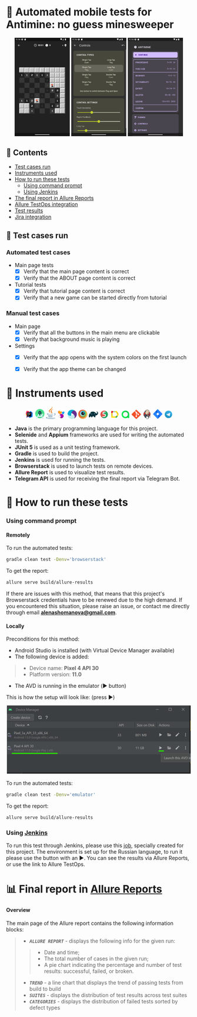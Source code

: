 # :crystal_ball: Automated mobile tests for Antimine: no guess minesweeper
<p align="center"><img width="150px" title="Gameplay Screen 1" src="images/gameplay1.png">
<img width="150px" title="Gameplay Screen 2" src="images/gameplay2.png">
<img width="150px" title="Gameplay Screen 3" src="images/gameplay3.png">
</p>

## :page_with_curl:	Contents
+ [Test cases run](#runner-test-cases-run)
+ [Instruments used](#toolbox-instruments-used)
+ [How to run these tests](#compass-how-to-run-these-tests)
    + [Using command prompt](#using-command-prompt)
    + [Using Jenkins](#using-jenkins)
+ [The final report in Allure Reports](#bar_chart-final-report-in-allure-reports)
+ [Allure TestOps integration](#dart-allure-testops-integration)
+ [Test results](#trophy-test-results)
+ [Jira integration](#ticket-jira-integration)

## :runner: Test cases run
### Automated test cases
- Main page tests
  - [x] Verify that the main page content is correct
  - [x] Verify that the ABOUT page content is correct
- Tutorial tests
  - [x] Verify that tutorial page content is correct
  - [x] Verify that a new game can be started directly from tutorial
### Manual test cases
- Main page
  - [x] Verify that all the buttons in the main menu are clickable
  - [x] Verify that background music is playing
- Settings
  - [x] Verify that the app opens with the system colors on the first launch
  - [x] Verify that the app theme can be changed


# :toolbox: Instruments used
<p  align="center">
  <code><img width="5%" title="IntelliJ IDEA" src="images/IDEA-logo.svg"></code>
  <code><img width="5%" title="Android Studio" src="images/android-studio.svg"></code>
  <code><img width="5%" title="Java" src="images/java-logo.svg"></code>
  <code><img width="5%" title="Selenide" src="images/selenide-logo.svg"></code>
  <code><img width="5%" title="Appium" src="images/appium.svg"></code> 
  <code><img width="5%" title="Browserstack" src="images/browserstack.svg"></code>
  <code><img width="5%" title="Gradle" src="images/gradle-logo.svg "></code>
  <code><img width="5%" title="JUnit5" src="images/junit5-logo.svg"></code>
  <code><img width="5%" title="Allure Report" src="images/allure-Report-logo.svg"></code>
  <code><img width="5%" title="Allure TestOps" src="images/allure-ee-logo.svg"></code>
  <code><img width="5%" title="Github" src="images/git-logo.svg"></code>
  <code><img width="5%" title="Jenkins" src="images/jenkins-logo.svg"></code>
  <code><img width="5%" title="Jira" src="images/jira-logo.svg"></code>
  <code><img width="5%" title="Telegram" src="images/Telegram.svg"></code>

</p>

+ **Java** is the primary programming language for this project.
+ **Selenide** and **Appium** frameworks are used for writing the automated tests.
+ **JUnit 5** is used as a unit testing framework.
+ **Gradle** is used to build the project.
+ **Jenkins** is used for running the tests.
+ **Browserstack** is used to launch tests on remote devices.
+ **Allure Report** is used to visualize test results.
+ **Telegram API** is used for receiving the final report via Telegram Bot.



# :compass: How to run these tests

### Using command prompt

#### Remotely

To run the automated tests:
```bash
gradle clean test -Denv='browserstack'
```
To get the report:
```bash
allure serve build/allure-results
```
If there are issues with this method, that means that this project's Browserstack credentials have to be renewed due to the high demand. 
If you encountered this situation, please raise an issue, or contact me directly through email **alenashomanova@gmail.com**.


#### Locally

Preconditions for this method:
+ Android Studio is installed (with Virtual Device Manager available)
+ The following device is added:
>+ Device name: **Pixel 4 API 30**
>+ Platform version: **11.0**
+ The AVD is running in the emulator (:arrow_forward: button)

This is how the setup will look like: (press :arrow_forward:)
<p  align="center">
<img src="images/avd-manager.png" alt="Running the emulator" width="500">
</p>

To run the automated tests:
```bash
gradle clean test -Denv='emulator'
```
To get the report:
```bash
allure serve build/allure-results
```

### Using [Jenkins](https://jenkins.autotests.cloud/job/c18-Ailinyan-antiminerMobileApp/)

[//]: # (Please note that the following method will run the tests with the following parameters:)

[//]: # (+ Browser: **Google Chrome**)

[//]: # (+ Browser version: **100.0**)

[//]: # (+ Browser size: **1920x1080**)

To run this test through Jenkins, please use this [job](https://jenkins.autotests.cloud/job/c18-Ailinyan-antiminerMobileApp/), specially created for this project.
The environment is set up for the Russian language, to run it please use the button with an :arrow_forward:.
You can see the results via Allure Reports, or use the link to Allure TestOps.

[//]: # (<p  align="center">)

[//]: # (<img src="images/jenkins.png" alt="How to run the tests with Jenkins" width="500">)

[//]: # (</p>)


# :bar_chart: <a name="AllureReports">Final report in [Allure Reports](https://jenkins.autotests.cloud/job/c18-Ailinyan-MiniProject15/)</a>

#### Overview
The main page of the Allure report contains the following information blocks:

>- <code><strong>*ALLURE REPORT*</strong></code> - displays the following info for the given run:
>>- Date and time; 
>>- The total number of cases in the given run; 
>>- A pie chart indicating the percentage and number of test results: successful, failed, or broken.
>- <code><strong>*TREND*</strong></code> - a line chart that displays the trend of passing tests from build to build
>- <code><strong>*SUITES*</strong></code> - displays the distribution of test results across test suites
>- <code><strong>*CATEGORIES*</strong></code> - displays the distribution of failed tests sorted by defect types

[//]: # (<p align="center">)

[//]: # (  <img src="images/allure distributed.PNG" alt="Allure Report" width="650">)

[//]: # (</p>)

[//]: # ()
[//]: # (### List of tests with a description of steps and visualization of results)

[//]: # (This page presents the standard distribution of the tests run by user stories and test suites.)

[//]: # ()
[//]: # (<p align="center">)

[//]: # (  <img src="images/Allure Report steps.png" alt="Allure Report" width="650">)

[//]: # (</p>)

[//]: # ()
[//]: # ()
[//]: # ()
[//]: # (# :dart: [Allure TestOps]&#40;https://allure.autotests.cloud/project/2195/&#41; integration)

[//]: # ()
[//]: # (> [AllureTestOps project link]&#40;https://allure.autotests.cloud/project/2195&#41; &#40;access request: admin@qa.guru&#41;)

[//]: # ()
[//]: # (### The main dashboard)

[//]: # (<p align="center">)

[//]: # (  <img src="images/allureTestOPS dashboards.png" alt="dashboards" width="650">)

[//]: # (</p>)

[//]: # ()
[//]: # (### Project's test plans)

[//]: # (<p align="center">)

[//]: # (  <img src="images/allure_testplans.PNG" alt="Test plans" width="650">)

[//]: # (</p>)

[//]: # ()
[//]: # (#### Manual test cases)

[//]: # (<p align="center">)

[//]: # (  <img src="images/testops_testplan1.PNG" alt="Manual test cases" width="750">)

[//]: # (</p>)

[//]: # ()
[//]: # (#### Automated test cases)

[//]: # (<p align="center">)

[//]: # (  <img src="images/testops_testplan2.PNG" alt="Manual test cases" width="750">)

[//]: # (</p>)

[//]: # ()
[//]: # (### All test cases)

[//]: # (<p align="center">)

[//]: # (  <img src="images/Test cases.png" alt="test cases" width="750">)

[//]: # (</p>)

[//]: # ()
[//]: # (### Launches)

[//]: # (<p align="center">)

[//]: # (  <img src="images/allureTestOPS launches.png" alt="launches" width="650">)

[//]: # (</p>)

[//]: # ()
[//]: # (### Launch details)

[//]: # (<p align="center">)

[//]: # (  <img src="images/allureTestOPS launch.png" alt="launch" width="750">)

[//]: # (</p>)

[//]: # ()
[//]: # (### Defects)

[//]: # (<p align="center">)

[//]: # (  <img src="images/testOps_defect.png" alt="defects" width="750">)

[//]: # (</p>)

[//]: # ()
[//]: # ()
[//]: # ()
[//]: # (# :trophy: Test results)

[//]: # ()
[//]: # (### Example of a report of an autotest)

[//]: # ()
[//]: # (<p align="center">)

[//]: # (  <img src="images/allureTestOPS result demo.png" alt="Results demo" width="750">)

[//]: # (</p>)

[//]: # ()
[//]: # (### Video attachment example)

[//]: # (There's a video attachment for each test available.)

[//]: # (<p align="center">)

[//]: # (  <img title="Selenoid Video" src="images/sample-video-web.gif">)

[//]: # (</p>)

[//]: # ()
[//]: # (### Telegram notification example)

[//]: # (<p align="center">)

[//]: # (<img src="images/tlgrm.png" alt="Telegram" width="550">)

[//]: # (</p>)

[//]: # ()
[//]: # ()
[//]: # ()
[//]: # (# :ticket: [Jira]&#40;https://jira.autotests.cloud/&#41; integration)

[//]: # ()
[//]: # (### [Ticket linked with Allure TestOps defect]&#40;https://jira.autotests.cloud/browse/HOMEWORK-685&#41;)

[//]: # (<p align="center">)

[//]: # (  <img src="images/jira-issue.PNG" alt="The defect in Jira" width="750">)

[//]: # (</p>)

[//]: # ()
[//]: # (###  [Main page content layout Jira task]&#40;https://jira.autotests.cloud/browse/HOMEWORK-677&#41;)

[//]: # (<p align="center">)

[//]: # (  <img src="images/jira-task-main.PNG" alt="The main page layout task" width="750">)

[//]: # (</p>)

[//]: # ()
[//]: # (###  [Search from the main page Jira task]&#40;https://jira.autotests.cloud/browse/HOMEWORK-678&#41;)

[//]: # (<p align="center">)

[//]: # (  <img src="images/jira-task-search.PNG" alt="Search from the main page task" width="750">)

[//]: # (</p>)
